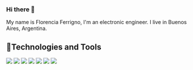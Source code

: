 ### Hi there 👋
My name is Florencia Ferrigno, I'm an electronic engineer.
I live in Buenos Aires, Argentina.

## 🔧Technologies and Tools
![](https://img.shields.io/badge/-informational?style=flat&logo=c&logoColor=white&color=#A8B9CC)
![](https://img.shields.io/badge/-informational?style=flat&logo=dotnet&logoColor=white&color=#A8B9CC)
![](https://img.shields.io/badge/C++-informational?style=flat&logo=cplusplus&logoColor=white&color=#A8B9CC)
![](https://img.shields.io/badge/C#-informational?style=flat&logo=csharp&logoColor=white&color=#A8B9CC)
![](https://img.shields.io/badge/Cmake-informational?style=flat&logo=cmake&logoColor=white&color=#A8B9CC)
![](https://img.shields.io/badge/Curl-informational?style=flat&logo=curl&logoColor=white&color=#A8B9CC)
![](https://img.shields.io/badge/Docker-informational?style=flat&logo=docker&logoColor=white&color=#A8B9CC)

<!--
**florenciaferrigno/FlorenciaFerrigno** is a ✨ _special_ ✨ repository because its `README.md` (this file) appears on your GitHub profile.

Here are some ideas to get you started:

- 🔭 I’m currently working on ...
- 🌱 I’m currently learning ...
- 👯 I’m looking to collaborate on ...
- 🤔 I’m looking for help with ...
- 💬 Ask me about ...
- 📫 How to reach me: ...
- 😄 Pronouns: ...
- ⚡ Fun fact: ...
-->

